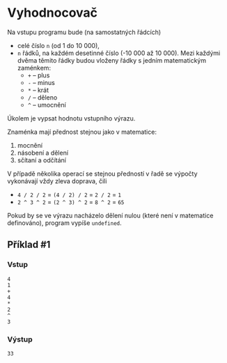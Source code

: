 # Vyhodnocovač

Na vstupu programu bude (na samostatných řádcích)

- celé číslo `n` (od 1 do 10 000),
- `n` řádků, na každém desetinné číslo (-10 000 až 10 000). Mezi každými dvěma těmito řádky budou vloženy řádky s jedním matematickým zaménkem:
    - `+` – plus
    - `-` – minus
    - `*` – krát
    - `/` – děleno
    - `^` – umocnění

Úkolem je vypsat hodnotu vstupního výrazu.

Znaménka mají přednost stejnou jako v matematice:

1. mocnění
2. násobení a dělení
3. sčítaní a odčítání

V případě několika operací se stejnou předností v řadě se výpočty vykonávají vždy zleva doprava, čili

- `4 / 2 / 2` = `(4 / 2) / 2` = `2 / 2` = `1`
- `2 ^ 3 ^ 2` = `(2 ^ 3) ^ 2` = `8 ^ 2` = `65`

Pokud by se ve výrazu nacházelo dělení nulou (které není v matematice definováno), program vypíše `undefined`.

## Příklad #1

### Vstup

```
4
1
+
4
*
2
^
3
```

### Výstup

```
33
```
